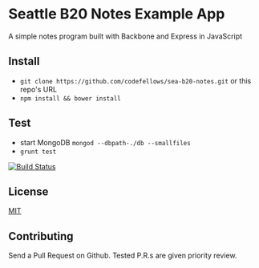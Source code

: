 # Seattle B20 Notes Example App
A simple notes program built with Backbone and Express in JavaScript

## Install

- `git clone https://github.com/codefellows/sea-b20-notes.git` or this repo's
URL
- `npm install && bower install`

## Test

- start MongoDB `mongod --dbpath-./db --smallfiles`
- `grunt test`

[![Build Status](https://travis-ci.org/codefellows/sea-b20-notes.svg)](https://travis-ci.org/codefellows/sea-b20-notes)

## License

[MIT](http://opensource.org/licenses/MIT)

## Contributing

Send a Pull Request on Github. Tested P.R.s are given priority review.
